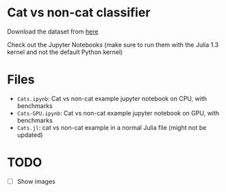 # Cat vs non-cat classifier

Download the dataset from [here](https://www.floydhub.com/deeplearningai/datasets/cat-vs-noncat)

Check out the Jupyter Notebooks (make sure to run them with the Julia 1.3 kernel and not the default Python kernel)

# Files

 - `Cats.ipynb`: Cat vs non-cat example jupyter notebook on CPU, with benchmarks
 - `Cats-GPU.ipynb`: Cat vs non-cat example jupyter notebook on GPU, with benchmarks
 - `Cats.jl`: cat vs non-cat example in a normal Julia file (might not be updated)

# TODO

 - [ ] Show images
